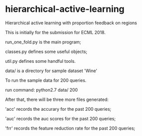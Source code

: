 # hierarchical-active-learning
Hierarchical active learning with proportion feedback on regions

This is initially for the submission for ECML 2018.

run_one_fold.py is the main program;

classes.py defines some useful objects;

util.py defines some handful tools.

data/ is a directory for sample dataset 'Wine'

To run the sample data for 200 queries.

run command: python2.7 data/ 200 

After that, there will be three more files generated:

'acc' records the accurary for the past 200 queries;

'auc' records the auc scores for the past 200 queries;

'frr' records the feature reduction rate for the past 200 queries;
